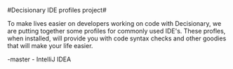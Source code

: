 #Decisionary IDE profiles project#

To make lives easier on developers working on code with Decisionary, we are putting together some profiles for commonly used IDE's.  These profles, when installed, will provide you with code syntax checks and other goodies that will make your life easier.

-master - IntelliJ IDEA 
